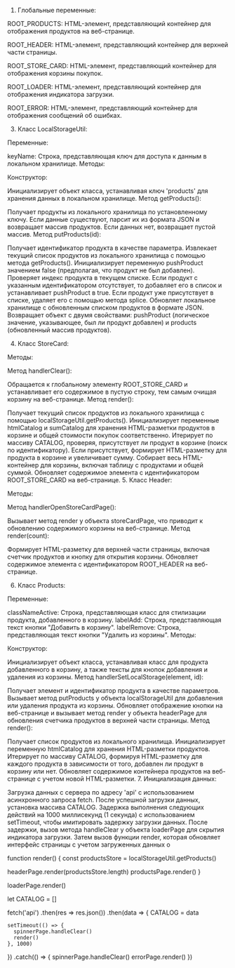 1. Глобальные переменные:

ROOT_PRODUCTS: HTML-элемент, представляющий контейнер для отображения продуктов на веб-странице.

ROOT_HEADER: HTML-элемент, представляющий контейнер для верхней части страницы.

ROOT_STORE_CARD: HTML-элемент, представляющий контейнер для отображения корзины покупок.

ROOT_LOADER: HTML-элемент, представляющий контейнер для отображения индикатора загрузки.

ROOT_ERROR: HTML-элемент, представляющий контейнер для отображения сообщений об ошибках.

3. Класс LocalStorageUtil:

Переменные:

keyName: Строка, представляющая ключ для доступа к данным в локальном хранилище.
Методы:

Конструктор:

Инициализирует объект класса, устанавливая ключ 'products' для хранения данных в локальном хранилище.
Метод getProducts():

Получает продукты из локального хранилища по установленному ключу.
Если данные существуют, парсит их из формата JSON и возвращает массив продуктов.
Если данных нет, возвращает пустой массив.
Метод putProducts(id):

Получает идентификатор продукта в качестве параметра.
Извлекает текущий список продуктов из локального хранилища с помощью метода getProducts().
Инициализирует переменную pushProduct значением false (предполагая, что продукт не был добавлен).
Проверяет индекс продукта в текущем списке.
Если продукт с указанным идентификатором отсутствует, то добавляет его в список и устанавливает pushProduct в true.
Если продукт уже присутствует в списке, удаляет его с помощью метода splice.
Обновляет локальное хранилище с обновленным списком продуктов в формате JSON.
Возвращает объект с двумя свойствами: pushProduct (логическое значение, указывающее, был ли продукт добавлен) и products (обновленный массив продуктов).

4. Класс StoreCard:

Методы:

Метод handlerClear():

Обращается к глобальному элементу ROOT_STORE_CARD и устанавливает его содержимое в пустую строку, тем самым очищая корзину на веб-странице.
Метод render():

Получает текущий список продуктов из локального хранилища с помощью localStorageUtil.getProducts().
Инициализирует переменные htmlCatalog и sumCatalog для хранения HTML-разметки продуктов в корзине и общей стоимости покупок соответственно.
Итерирует по массиву CATALOG, проверяя, присутствует ли продукт в корзине (поиск по идентификатору). Если присутствует, формирует HTML-разметку для продукта в корзине и увеличивает сумму.
Собирает весь HTML-контейнер для корзины, включая таблицу с продуктами и общей суммой.
Обновляет содержимое элемента с идентификатором ROOT_STORE_CARD на веб-странице. 
5. Класс Header:

Методы:

Метод handlerOpenStoreCardPage():

Вызывает метод render у объекта storeCardPage, что приводит к обновлению содержимого корзины на веб-странице.
Метод render(count):

Формирует HTML-разметку для верхней части страницы, включая счетчик продуктов и кнопку для открытия корзины.
Обновляет содержимое элемента с идентификатором ROOT_HEADER на веб-странице.

6. Класс Products:

Переменные:

classNameActive: Строка, представляющая класс для стилизации продукта, добавленного в корзину.
labelAdd: Строка, представляющая текст кнопки "Добавить в корзину".
labelRemove: Строка, представляющая текст кнопки "Удалить из корзины".
Методы:

Конструктор:

Инициализирует объект класса, устанавливая класс для продукта добавленного в корзину, а также тексты для кнопок добавления и удаления из корзины.
Метод handlerSetLocalStorage(element, id):

Получает элемент и идентификатор продукта в качестве параметров.
Вызывает метод putProducts у объекта localStorageUtil для добавления или удаления продукта из корзины.
Обновляет отображение кнопки на веб-странице и вызывает метод render у объекта headerPage для обновления счетчика продуктов в верхней части страницы.
Метод render():

Получает список продуктов из локального хранилища.
Инициализирует переменную htmlCatalog для хранения HTML-разметки продуктов.
Итерирует по массиву CATALOG, формируя HTML-разметку для каждого продукта в зависимости от того, добавлен ли продукт в корзину или нет.
Обновляет содержимое контейнера продуктов на веб-странице с учетом новой HTML-разметки. 7. Инициализация данных:

Загрузка данных с сервера по адресу 'api' с использованием асинхронного запроса fetch.
После успешной загрузки данных, установка массива CATALOG.
Задержка выполнения следующих действий на 1000 миллисекунд (1 секунда) с использованием setTimeout, чтобы имитировать задержку загрузки данных.
После задержки, вызов метода handleClear у объекта loaderPage для скрытия индикатора загрузки.
Затем вызов функции render, которая обновляет интерфейс страницы с учетом загруженных данных о

function render() {
const productsStore = localStorageUtil.getProducts()

headerPage.render(productsStore.length)
productsPage.render()
}

loaderPage.render()

let CATALOG = []

fetch('api')
.then(res => res.json())
.then(data => {
CATALOG = data

    setTimeout(() => {
      spinnerPage.handleClear()
      render()
    }, 1000)

})
.catch(() => {
spinnerPage.handleClear()
errorPage.render()
})
